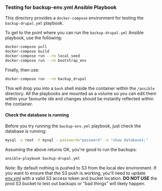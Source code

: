 ### Testing for backup-env.yml Ansible Playbook

This directory provides a `docker-compose` environment for testing the `backup-drupal.yml` playbook.

To get to the point where you can run the `backup-drupal.yml` Ansible playbook, use the following:

```bash
docker-compose pull
docker-compose build
docker-compose run --rm local_seed
docker-compose run --rm bootstrap_env
```

Finally, then use:

```bash
docker-compose run --rm backup_drupal
```

This will drop you into a `bash` shell inside the container within the `/ansible` directory. All the playbooks are mounted
as a volume so you can edit them within your favourite ide and changes should be instantly reflected within the container.

#### Check the database is running

Before you try running the `backup-env.yml` playbook, just check the database is running:

```bash
mysql -u root -h mysql --password="password" -e "show databases;"
```

Assuming the above returns OK, you're good to run the backups:

```bash
ansible-playbook backup-drupal.yml
```

*Note:* By default nothing is pushed to S3 from the local dev environment. If you want to ensure that the S3 push is working, 
you'll need to update [env.yml](../env.yml) with a valid S3 access token and bucket location. **DO NOT USE** the prod S3 bucket to test
out backups or "bad things" will likely happen.